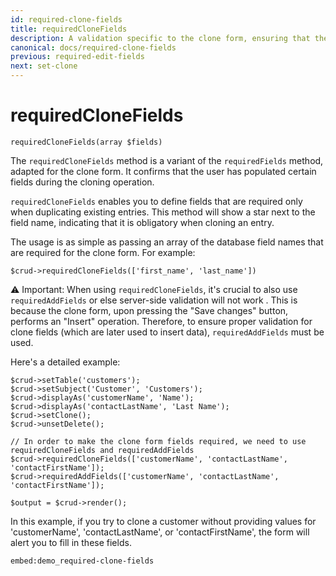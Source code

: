 ```yaml
---
id: required-clone-fields
title: requiredCloneFields
description: A validation specific to the clone form, ensuring that the user-provided field for our CRUD is not empty during the cloning operation.
canonical: docs/required-clone-fields
previous: required-edit-fields
next: set-clone
---
```


# requiredCloneFields

<pre><code class="language-php">requiredCloneFields(array $fields)</code></pre>
The `requiredCloneFields` method is a variant of the `requiredFields` method, adapted for the clone form. 
It confirms that the user has populated certain fields during the cloning operation.

`requiredCloneFields` enables you to define fields that are required only when duplicating existing entries. 
This method will show a star next to the field name, indicating that it is obligatory when cloning an entry.

The usage is as simple as passing an array of the database field names that are required for the clone form. For example:

<pre><code class="language-php">$crud->requiredCloneFields(['first_name', 'last_name'])</code></pre>

⚠️ Important: When using `requiredCloneFields`, it's crucial to also use `requiredAddFields` or else server-side 
validation will not work . This is because the clone form, upon pressing the "Save changes" button, performs an 
"Insert" operation. Therefore, to ensure proper validation for clone fields (which are later used to insert data), 
`requiredAddFields` must be used. 

Here's a detailed example:

<pre><code class="language-php">$crud->setTable('customers');
$crud->setSubject('Customer', 'Customers');
$crud->displayAs('customerName', 'Name');
$crud->displayAs('contactLastName', 'Last Name');
$crud->setClone();
$crud->unsetDelete();

// In order to make the clone form fields required, we need to use requiredCloneFields and requiredAddFields
$crud->requiredCloneFields(['customerName', 'contactLastName', 'contactFirstName']);
$crud->requiredAddFields(['customerName', 'contactLastName', 'contactFirstName']);

$output = $crud->render();</code></pre>

In this example, if you try to clone a customer without providing values for 'customerName', 'contactLastName', or 'contactFirstName', the form will alert you to fill in these fields.

`embed:demo_required-clone-fields`